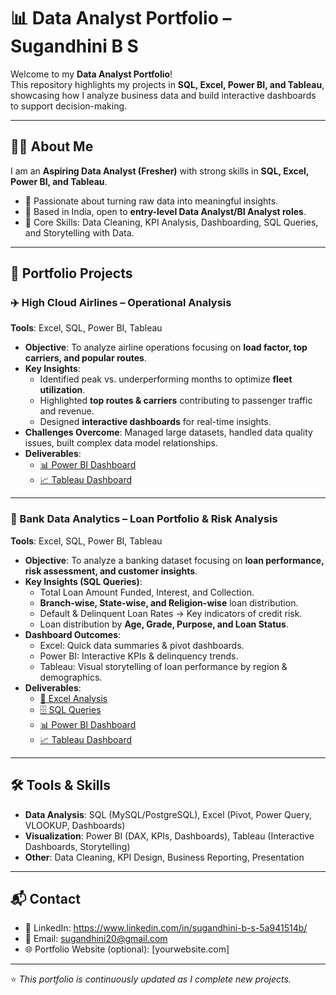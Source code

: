 # 📊 Data Analyst Portfolio – Sugandhini B S

Welcome to my **Data Analyst Portfolio**!  
This repository highlights my projects in **SQL, Excel, Power BI, and Tableau**, showcasing how I analyze business data and build interactive dashboards to support decision-making.  

---

## 👩‍💻 About Me
I am an **Aspiring Data Analyst (Fresher)** with strong skills in **SQL, Excel, Power BI, and Tableau**.  
- 🎯 Passionate about turning raw data into meaningful insights.  
- 📍 Based in India, open to **entry-level Data Analyst/BI Analyst roles**.  
- 🔧 Core Skills: Data Cleaning, KPI Analysis, Dashboarding, SQL Queries, and Storytelling with Data.  

---

## 📂 Portfolio Projects

### ✈️ High Cloud Airlines – Operational Analysis  
**Tools**: Excel, SQL, Power BI, Tableau    
- **Objective**: To analyze airline operations focusing on **load factor, top carriers, and popular routes**.  
- **Key Insights**:  
  - Identified peak vs. underperforming months to optimize **fleet utilization**.  
  - Highlighted **top routes & carriers** contributing to passenger traffic and revenue.  
  - Designed **interactive dashboards** for real-time insights.  
- **Challenges Overcome**: Managed large datasets, handled data quality issues, built complex data model relationships.  
- **Deliverables**:  
  - [📊 Power BI Dashboard](./PowerBI/Group-1HighCloudAirlines.pbix)  
  - [📈 Tableau Dashboard](./Tableau/Group-1HighCloudAirlines.twbx)  
 

---

### 🏦 Bank Data Analytics – Loan Portfolio & Risk Analysis  
**Tools**: Excel, SQL, Power BI, Tableau  
- **Objective**: To analyze a banking dataset focusing on **loan performance, risk assessment, and customer insights**.  
- **Key Insights (SQL Queries)**:  
  - Total Loan Amount Funded, Interest, and Collection.  
  - **Branch-wise, State-wise, and Religion-wise** loan distribution.  
  - Default & Delinquent Loan Rates → Key indicators of credit risk.  
  - Loan distribution by **Age, Grade, Purpose, and Loan Status**.  
- **Dashboard Outcomes**:  
  - Excel: Quick data summaries & pivot dashboards.  
  - Power BI: Interactive KPIs & delinquency trends.  
  - Tableau: Visual storytelling of loan performance by region & demographics.  
- **Deliverables**:  
  - [📑 Excel Analysis](./Excel/BankDataAnalytics.xlsx)
  - [🗄 SQL Queries](./SQL/BankDataAnalytics.sql)
  - [📊 Power BI Dashboard](./PowerBI/BankDataAnalytics.pbix)  
  - [📈 Tableau Dashboard](./Tableau/BankDataAnalytics.twbx)  

---

## 🛠 Tools & Skills
- **Data Analysis**: SQL (MySQL/PostgreSQL), Excel (Pivot, Power Query, VLOOKUP, Dashboards)  
- **Visualization**: Power BI (DAX, KPIs, Dashboards), Tableau (Interactive Dashboards, Storytelling)  
- **Other**: Data Cleaning, KPI Design, Business Reporting, Presentation  

---

## 📬 Contact
- 💼 LinkedIn: https://www.linkedin.com/in/sugandhini-b-s-5a941514b/
- 📧 Email: sugandhini20@gmail.com
- 🌐 Portfolio Website (optional): [yourwebsite.com]  

---

⭐ *This portfolio is continuously updated as I complete new projects.*
